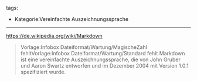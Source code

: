 tags: 
- Kategorie:Vereinfachte Auszeichnungssprache

---


https://de.wikipedia.org/wiki/Markdown

> Vorlage:Infobox Dateiformat/Wartung/MagischeZahl fehltVorlage:Infobox Dateiformat/Wartung/Standard fehlt
Markdown ist eine vereinfachte Auszeichnungssprache, die von John Gruber und Aaron Swartz entworfen und im Dezember 2004 mit Version 1.0.1 spezifiziert wurde.